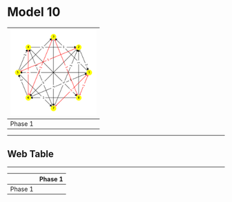 # Model 10 #

|<img src="./model10_phase_0.png" width="200" height="200"> |
|---|
|Phase 1|

---
## Web Table ##
---
||Phase 1|
|---|---|
Phase 1||